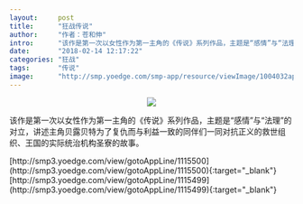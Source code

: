 ```yaml
---
layout:     post
title:      "狂战传说"
author:     "作者：苍和伸"
intro:      "该作是第一次以女性作为第一主角的《传说》系列作品，主题是“感情”与“法理”的对立，讲述主角贝露贝特为了复仇而与利益一致的同伴们一同对抗正义的救世组织、王国的实际统治机构圣寮的故事。"
date:       "2018-02-14 12:17:22"
categories: "狂战"
tags:       "传说"
image:      "http://smp.yoedge.com/smp-app/resource/viewImage/1004032appline.png"
---
```

<div style="text-align: center">
<p><img src="http://smp.yoedge.com/smp-app/resource/viewImage/1004032appline.png"/></p>
</div>
<p class="post-meta">
<span>该作是第一次以女性作为第一主角的《传说》系列作品，主题是“感情”与“法理”的对立，讲述主角贝露贝特为了复仇而与利益一致的同伴们一同对抗正义的救世组织、王国的实际统治机构圣寮的故事。</span>
</p>
[http://smp3.yoedge.com/view/gotoAppLine/1115500](http://smp3.yoedge.com/view/gotoAppLine/1115500){:target="_blank"}
[http://smp3.yoedge.com/view/gotoAppLine/1115499](http://smp3.yoedge.com/view/gotoAppLine/1115499){:target="_blank"}


